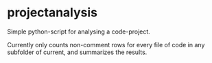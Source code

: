 projectanalysis
===============

Simple python-script for analysing a code-project.

Currently only counts non-comment rows for every file of code in any subfolder of current, and summarizes the results.

